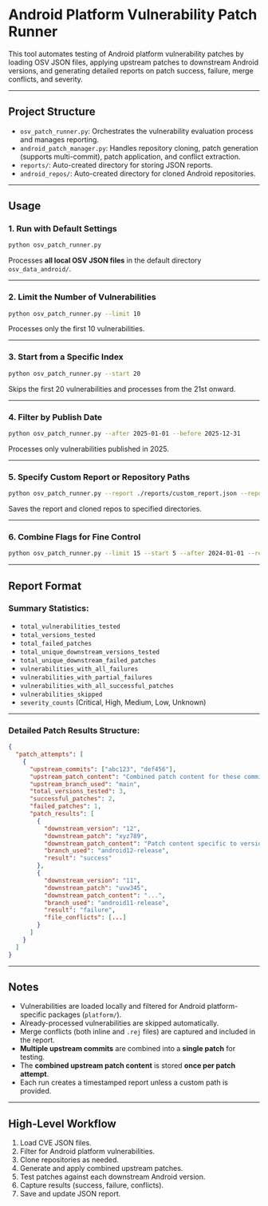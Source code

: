 # Android Platform Vulnerability Patch Runner

This tool automates testing of Android platform vulnerability patches by loading OSV JSON files, applying upstream patches to downstream Android versions, and generating detailed reports on patch success, failure, merge conflicts, and severity.

---

## Project Structure

- `osv_patch_runner.py`: Orchestrates the vulnerability evaluation process and manages reporting.
- `android_patch_manager.py`: Handles repository cloning, patch generation (supports multi-commit), patch application, and conflict extraction.
- `reports/`: Auto-created directory for storing JSON reports.
- `android_repos/`: Auto-created directory for cloned Android repositories.

---

## Usage

### 1. Run with Default Settings

```bash
python osv_patch_runner.py
```

Processes **all local OSV JSON files** in the default directory `osv_data_android/`.

---

### 2. Limit the Number of Vulnerabilities

```bash
python osv_patch_runner.py --limit 10
```

Processes only the first 10 vulnerabilities.

---

### 3. Start from a Specific Index

```bash
python osv_patch_runner.py --start 20
```

Skips the first 20 vulnerabilities and processes from the 21st onward.

---

### 4. Filter by Publish Date

```bash
python osv_patch_runner.py --after 2025-01-01 --before 2025-12-31
```

Processes only vulnerabilities published in 2025.

---

### 5. Specify Custom Report or Repository Paths

```bash
python osv_patch_runner.py --report ./reports/custom_report.json --repo ./custom_repos
```

Saves the report and cloned repos to specified directories.

---

### 6. Combine Flags for Fine Control

```bash
python osv_patch_runner.py --limit 15 --start 5 --after 2024-01-01 --report ./reports/filtered_2024.json
```

---

## Report Format

### Summary Statistics:

- `total_vulnerabilities_tested`
- `total_versions_tested`
- `total_failed_patches`
- `total_unique_downstream_versions_tested`
- `total_unique_downstream_failed_patches`
- `vulnerabilities_with_all_failures`
- `vulnerabilities_with_partial_failures`
- `vulnerabilities_with_all_successful_patches`
- `vulnerabilities_skipped`
- `severity_counts` (Critical, High, Medium, Low, Unknown)

---

### Detailed Patch Results Structure:

```json
{
  "patch_attempts": [
    {
      "upstream_commits": ["abc123", "def456"],
      "upstream_patch_content": "Combined patch content for these commits",
      "upstream_branch_used": "main",
      "total_versions_tested": 3,
      "successful_patches": 2,
      "failed_patches": 1,
      "patch_results": [
        {
          "downstream_version": "12",
          "downstream_patch": "xyz789",
          "downstream_patch_content": "Patch content specific to version 12",
          "branch_used": "android12-release",
          "result": "success"
        },
        {
          "downstream_version": "11",
          "downstream_patch": "uvw345",
          "downstream_patch_content": "...",
          "branch_used": "android11-release",
          "result": "failure",
          "file_conflicts": [...]
        }
      ]
    }
  ]
}
```

---

## Notes

- Vulnerabilities are loaded locally and filtered for Android platform-specific packages (`platform/`).
- Already-processed vulnerabilities are skipped automatically.
- Merge conflicts (both inline and `.rej` files) are captured and included in the report.
- **Multiple upstream commits** are combined into a **single patch** for testing.
- The **combined upstream patch content** is stored **once per patch attempt**.
- Each run creates a timestamped report unless a custom path is provided.

---

## High-Level Workflow

1. Load CVE JSON files.
2. Filter for Android platform vulnerabilities.
3. Clone repositories as needed.
4. Generate and apply combined upstream patches.
5. Test patches against each downstream Android version.
6. Capture results (success, failure, conflicts).
7. Save and update JSON report.
